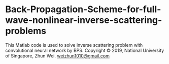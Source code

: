 # Back-Propagation-Scheme-for-full-wave-nonlinear-inverse-scattering-problems
This Matlab code is used to solve inverse scattering problem with convolutional neural network by BPS.
Copyright © 2019, National University of Singapore, Zhun Wei. weizhun1010@gmail.com
